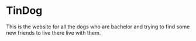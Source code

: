 # TinDog
This is the website for all the dogs who are bachelor and trying to find some new friends to live there live with them.
